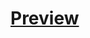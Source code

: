 # [Preview](https://rawcdn.githack.com/ah-naf/Javascript/939e19f3b6a7798023b230a9f06b9d8740b6e857/Color%20Picker/hex.html)
